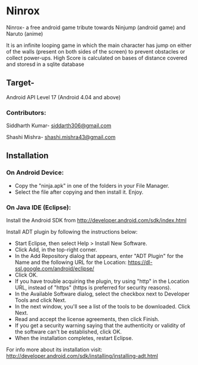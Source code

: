Ninrox
======
Ninrox- a free android game tribute towards Ninjump (android game) and Naruto (anime)

It is an infinite looping game in which the main character has jump on either of the walls (present on
both sides of the screen) to prevent obstacles or collect power-ups. High Score is calculated on bases of distance
covered and storesd in a sqlite database

Target-
-------
Android API Level 17 (Android 4.04 and above)

### Contributors:
Siddharth Kumar- siddarth306@gmail.com 

Shashi Mishra- shashi.mishra43@gmail.com

Installation
-------------


### On Android Device:
* Copy the "ninja.apk" in one of the folders in your File Manager.
* Select the file after copying and then install it. Enjoy.


### On Java IDE (Eclipse):

Install the Android SDK from http://developer.android.com/sdk/index.html

Install ADT plugin by following the instructions below:

* Start Eclipse, then select Help > Install New Software.
* Click Add, in the top-right corner.
* In the Add Repository dialog that appears, enter "ADT Plugin" for the Name and the following URL for the Location:
https://dl-ssl.google.com/android/eclipse/
* Click OK.
* If you have trouble acquiring the plugin, try using "http" in the Location URL, instead of "https" (https is preferred for security reasons).
* In the Available Software dialog, select the checkbox next to Developer Tools and click Next.
* In the next window, you'll see a list of the tools to be downloaded. Click Next.
* Read and accept the license agreements, then click Finish.
* If you get a security warning saying that the authenticity or validity of the software can't be established, click OK.
* When the installation completes, restart Eclipse.

For info more about its installation visit: http://developer.android.com/sdk/installing/installing-adt.html
